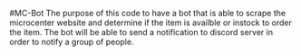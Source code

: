 #MC-Bot
The purpose of this code to have a bot that is able to scrape the microcenter website and determine if the item is availble or instock to order the item. The bot will be able to send a notification to discord server in order to notify a group of people.